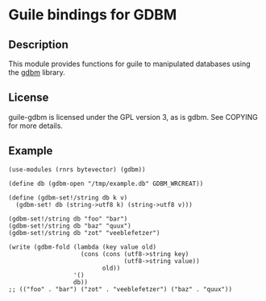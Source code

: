 # Guile bindings for GDBM

## Description
This module provides functions for guile to manipulated databases
using the [gdbm](http://www.gnu.org.ua/software/gdbm/) library.

## License

guile-gdbm is licensed under the GPL version 3, as is gdbm. See
COPYING for more details.

## Example

    (use-modules (rnrs bytevector) (gdbm))

    (define db (gdbm-open "/tmp/example.db" GDBM_WRCREAT))

    (define (gdbm-set!/string db k v)
      (gdbm-set! db (string->utf8 k) (string->utf8 v)))

    (gdbm-set!/string db "foo" "bar")
    (gdbm-set!/string db "baz" "quux")
    (gdbm-set!/string db "zot" "veeblefetzer")

    (write (gdbm-fold (lambda (key value old)
                        (cons (cons (utf8->string key)
                                    (utf8->string value))
                              old))
                      '()
                      db))
    ;; (("foo" . "bar") ("zot" . "veeblefetzer") ("baz" . "quux"))

